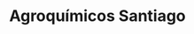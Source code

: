 ---
title: "Agroquímicos Santiago"
url: /santiago-de-veraguas/agroquimicos-santiago/
shop: Landwirtschaftlich
---